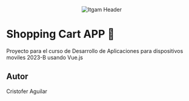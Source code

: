 <center>
<img src="https://vscode-remote+codespaces-002bcongenial-002dlamp-002dj6vqpp67jxp2qx65.vscode-resource.vscode-cdn.net/workspaces/Vuejs-Shoppingcart/public/img/itgam.png?version%3D1694628641529"
alt="Itgam Header">
</center>

 # Shopping Cart APP 🛒

 Proyecto para el curso de  Desarrollo de Aplicaciones 
 para dispositivos moviles 2023-B usando Vue.js

## Autor

Cristofer Aguilar 
